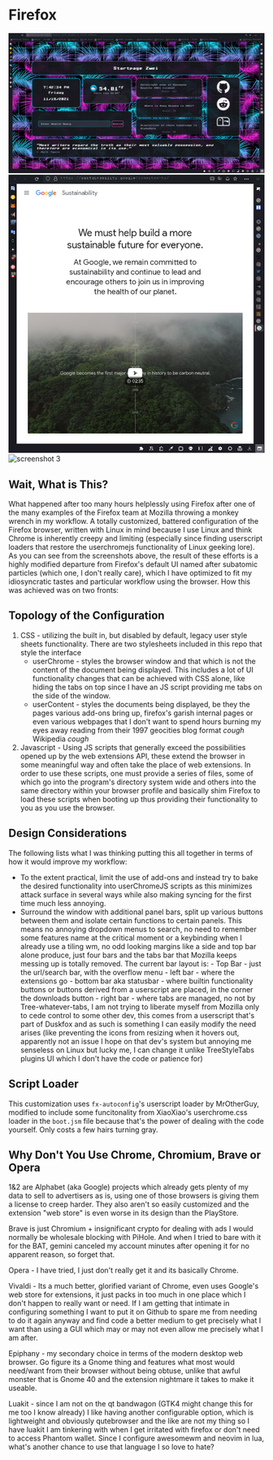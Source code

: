 # Firefox 

<img src="assets/1.png" alt="screenshot 1">

<img src="assets/2.png" alt="screenshot 2">

<img src="assets/3.png" alt="screenshot 3">


## Wait, What is This?

What happened after too many hours helplessly using Firefox after one of the many examples of the Firefox team at Mozilla throwing a monkey wrench in my workflow. A totally customized, battered configuration of the Firefox browser, written with Linux in mind because I use Linux and think Chrome is inherently creepy and limiting (especially since finding userscript loaders that restore the userchromejs functionality of Linux geeking lore). As you can see from the screenshots above, the result of these efforts is a highly modified departure from Firefox's default UI named after subatomic particles (which one, I don't really care), which I have optimized to fit my idiosyncratic tastes and particular workflow using the browser. How this was achieved was on two fronts: 

## Topology of the Configuration

1. CSS - utilizing the built in, but disabled by default, legacy user style sheets functionality. There are two stylesheets included in this repo that style the interface 
    - userChrome - styles the browser window and that which is not the content of the document being displayed. This includes a lot of UI functionality changes that can be achieved with CSS alone, like hiding the tabs on top since I have an JS script providing me tabs on the side of the window. 
    - userContent -  styles the documents being displayed, be they the pages various add-ons bring up, firefox's garish internal pages or even various webpages that I don't want to spend hours burning my eyes away reading from their 1997 geocities blog format *cough* Wikipedia *cough*
2. Javascript - Using JS scripts that generally exceed the possibilities opened up by the web extensions API, these extend the browser in some meaningful way and often take the place of web extensions. In order to use these scripts, one must provide a series of files, some of which go into the program's directory system wide and others into the same directory within your browser profile and basically shim Firefox to load these scripts when booting up thus providing their functionality to you as you use the browser. 

## Design Considerations 

The following lists what I was thinking putting this all together in terms of how it would improve my workflow:

  - To the extent practical, limit the use of add-ons and instead try to bake the desired functionality into userChromeJS scripts as this minimizes attack surface in several ways while also making syncing for the first time much less annoying. 
  - Surround the window with additional panel bars, split up various buttons between them and isolate certain functions to certain panels. This means no annoying dropdown menus to search, no need to remember some features name at the critical moment or a keybinding when I already use a tiling wm, no odd looking margins like a side and top bar alone produce, just four bars and the tabs bar that Mozilla keeps messing up is totally removed. The current bar layout is:
        - Top Bar - just the url/search bar, with the overflow menu
        - left bar - where the extensions go
        - bottom bar aka statusbar - where builtin functionality buttons or buttons derived from a userscript are placed, in the corner the downloads button
        - right bar - where tabs are managed, no not by Tree-whatever-tabs, I am not trying to liberate myself from Mozilla only to cede control to some other dev, this comes from a userscript that's part of Duskfox and as such is something I can easily modify the need arises (like preventing the icons from resizing when it hovers out, apparently not an issue I hope on that dev's system but annoying me senseless on Linux but lucky me, I can change it unlike TreeStyleTabs plugins UI which I don't have the code or patience for)

## Script Loader

This customization uses `fx-autoconfig`'s userscript loader by MrOtherGuy, modified to include some funcitonality from XiaoXiao's userchrome.css loader in the `boot.jsm` file because that's the power of dealing with the code yourself. Only costs a few hairs turning gray. 

## Why Don't You Use Chrome, Chromium, Brave or Opera
1&2 are Alphabet (aka Google) projects which already gets plenty of my data to sell to advertisers as is, using one of those browsers is giving them a license to creep harder. They also aren't so easily customized and the extension "web store" is even worse in its design than the PlayStore. 

Brave is just Chromium + insignificant crypto for dealing with ads I would normally be wholesale blocking with PiHole. And when I tried to bare with it for the BAT, gemini canceled my account minutes after opening it for no apparent reason, so forget that.

Opera - I have tried, I just don't really get it and its basically Chrome.

Vivaldi - Its a much better, glorified variant of Chrome, even uses Google's web store for extensions, it just packs in too much in one place which I don't happen to really want or need. If I am getting that intimate in configuring something I want to put it on Github to spare me from needing to do it again anyway and find code a better medium to get precisely what I want than using a GUI which may or may not even allow me precisely what I am after.  

Epiphany - my secondary choice in terms of the modern desktop web browser. Go figure its a Gnome thing and features what most would need/want from their browser without being obtuse, unlike that awful monster that is Gnome 40 and the extension nightmare it takes to make it useable. 

Luakit - since I am not on the qt bandwagon (GTK4 might change this for me too I know already) I like having another configurable option, which is lightweight and obviously qutebrowser and the like are not my thing so I have luakit I am tinkering with when I get irritated with firefox or don't need to access Phantom wallet. Since I configure awesomewm and neovim in lua, what's another chance to use that language I so love to hate? 
